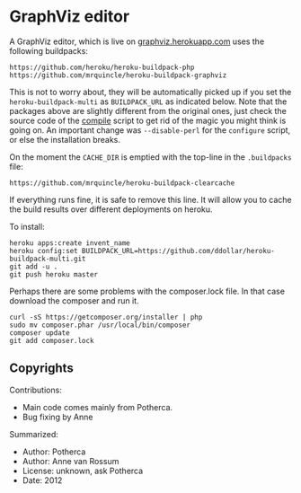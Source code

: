 # GraphViz editor

A GraphViz editor, which is live on [graphviz.herokuapp.com](http://graphviz.herokuapp.com) uses the following buildpacks:
    
    https://github.com/heroku/heroku-buildpack-php
    https://github.com/mrquincle/heroku-buildpack-graphviz

This is not to worry about, they will be automatically picked up if you set the `heroku-buildpack-multi` as `BUILDPACK_URL` as indicated below. Note that the packages above are slightly different from the original ones, just check the source code of the [compile](https://github.com/mrquincle/heroku-buildpack-graphviz/blob/master/bin/compile) script to get rid of the magic you might think is going on. An important change was `--disable-perl` for the `configure` script, or else the installation breaks.

On the moment the `CACHE_DIR` is emptied with the top-line in the `.buildpacks` file:

    https://github.com/mrquincle/heroku-buildpack-clearcache

If everything runs fine, it is safe to remove this line. It will allow you to cache the build results over different deployments on heroku.

To install:

    heroku apps:create invent_name
    heroku config:set BUILDPACK_URL=https://github.com/ddollar/heroku-buildpack-multi.git
    git add -u .
    git push heroku master

Perhaps there are some problems with the composer.lock file. In that case download the composer and run it.

    curl -sS https://getcomposer.org/installer | php
    sudo mv composer.phar /usr/local/bin/composer
    composer update
    git add composer.lock



## Copyrights

Contributions: 
* Main code comes mainly from Potherca. 
* Bug fixing by Anne

Summarized:

* Author: Potherca
* Author: Anne van Rossum
* License: unknown, ask Potherca
* Date: 2012

